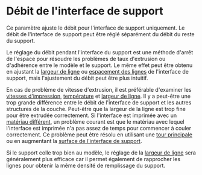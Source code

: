 Débit de l'interface de support
====
Ce paramètre ajuste le débit pour l'interface de support uniquement. Le débit de l'interface de support peut être réglé séparément du débit du reste du support.

Le réglage du débit pendant l'interface du support est une méthode d'arrêt de l'espace pour résoudre les problèmes de taux d'extrusion ou d'adhérence entre le modèle et le support. Le même effet peut être obtenu en ajustant la [largeur de ligne](../resolution/support_interface_line_width.md) ou [espacement des lignes](../support/support_roof_line_distance.md) de l'interface de support, mais l'ajustement du débit peut être plus intuitif.

En cas de problème de vitesse d'extrusion, il est préférable d'examiner les [vitesses d'impression](../speed/speed_support_interface.md), [température](material_print_temperature.md) et [largeur de ligne](../resolution/support_interface_line_width.md). Il y a peut-être une trop grande différence entre le débit de l'interface de support et les autres structures de la couche. Peut-être que la largeur de la ligne est trop fine pour être extrudée correctement. Si l'interface est imprimée avec un [matériau différent](../support/support_interface_extruder_nr.md), un problème courant est que le matériau avec lequel l'interface est imprimée n'a pas assez de temps pour commencer à couler correctement. Ce problème peut être résolu en utilisant une [tour principale](../dual/prime_tower_enable.md) ou en augmentant la [surface de l'interface de support](../support/support_interface_offset.md).

Si le support colle trop bien au modèle, le réglage de la [largeur de ligne](../resolution/support_interface_line_width.md) sera généralement plus efficace car il permet également de rapprocher les lignes pour obtenir la même densité de remplissage du support.
